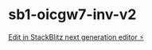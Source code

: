 # sb1-oicgw7-inv-v2

[Edit in StackBlitz next generation editor ⚡️](https://stackblitz.com/~/github.com/blitzconcepts/sb1-oicgw7-inv-v2)